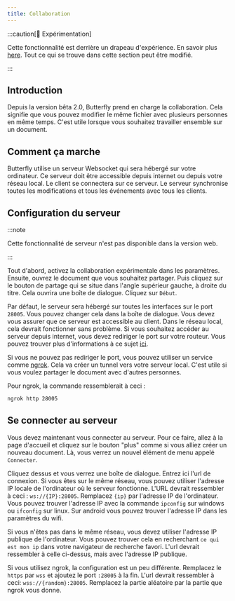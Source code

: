 ```yaml
---
title: Collaboration
---
```


:::caution[🧪 Expérimentation]

Cette fonctionnalité est derrière un drapeau d'expérience. En savoir plus [here](/nightly#experiments).
Tout ce qui se trouve dans cette section peut être modifié.

:::

## Introduction

Depuis la version bêta 2.0, Butterfly prend en charge la collaboration. Cela signifie que vous pouvez modifier le même fichier avec plusieurs personnes en même temps. C'est utile lorsque vous souhaitez travailler ensemble sur un document.

## Comment ça marche

Butterfly utilise un serveur Websocket qui sera hébergé sur votre ordinateur. Ce serveur doit être accessible depuis internet ou depuis votre réseau local. Le client se connectera sur ce serveur. Le serveur synchronise toutes les modifications et tous les événements avec tous les clients.

## Configuration du serveur

:::note

Cette fonctionnalité de serveur n'est pas disponible dans la version web.

:::

Tout d'abord, activez la collaboration expérimentale dans les paramètres. Ensuite, ouvrez le document que vous souhaitez partager. Puis cliquez sur le bouton de partage qui se situe dans l'angle supérieur gauche, à droite du titre. Cela ouvrira une boîte de dialogue. Cliquez sur `Début`.

Par défaut, le serveur sera hébergé sur toutes les interfaces sur le port `28005`. Vous pouvez changer cela dans la boîte de dialogue. Vous devez vous assurer que ce serveur est accessible au client.
Dans le réseau local, cela devrait fonctionner sans problème. Si vous souhaitez accéder au serveur depuis internet, vous devez rediriger le port sur votre routeur. Vous pouvez trouver plus d'informations à ce sujet [ici](https://fr.wikipedia.org/wiki/Redirection_de_port).

Si vous ne pouvez pas rediriger le port, vous pouvez utiliser un service comme [ngrok](https://ngrok.com/). Cela va créer un tunnel vers votre serveur local. C'est utile si vous voulez partager le document avec d'autres personnes.

Pour ngrok, la commande ressemblerait à ceci :

```bash
ngrok http 28005
```

## Se connecter au serveur

Vous devez maintenant vous connecter au serveur. Pour ce faire, allez à la page d'accueil et cliquez sur le bouton "plus" comme si vous alliez créer un nouveau document. Là, vous verrez un nouvel élément de menu appelé `Connecter`.

Cliquez dessus et vous verrez une boîte de dialogue. Entrez ici l'url de connexion.
Si vous êtes sur le même réseau, vous pouvez utiliser l'adresse IP locale de l'ordinateur où le serveur fonctionne.
L'URL devrait ressembler à ceci : `ws://{IP}:28005`. Remplacez `{ip}` par l'adresse IP de l'ordinateur. Vous pouvez trouver l'adresse IP avec la commande `ipconfig` sur windows ou `ifconfig` sur linux. Sur android vous pouvez trouver l'adresse IP dans les paramètres du wifi.

Si vous n'êtes pas dans le même réseau, vous devez utiliser l'adresse IP publique de l'ordinateur. Vous pouvez trouver cela en recherchant `ce qui est mon ip` dans votre navigateur de recherche favori. L'url devrait ressembler à celle ci-dessus, mais avec l'adresse IP publique.

Si vous utilisez ngrok, la configuration est un peu différente. Remplacez le `https` par `wss` et ajoutez le port `:28005` à la fin. L'url devrait ressembler à ceci: `wss://{random}:28005`. Remplacez la partie aléatoire par la partie que ngrok vous donne.
